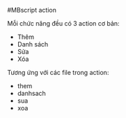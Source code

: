 #MBscript action

Mỗi chức năng đều có 3 action cơ bản:
  + Thêm
  + Danh sách
  + Sửa
  + Xóa

Tương ứng với các file trong action:


  + them
  + danhsach
  + sua
  + xoa
